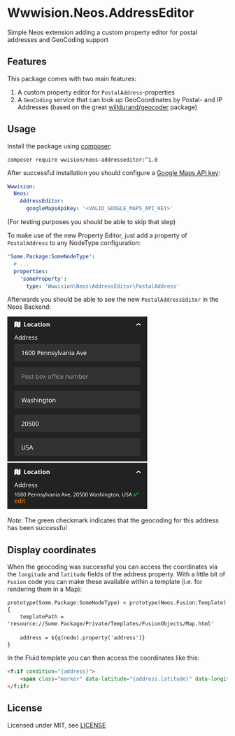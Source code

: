 # Wwwision.Neos.AddressEditor

Simple Neos extension adding a custom property editor for postal addresses and GeoCoding support

## Features

This package comes with two main features:

1. A custom property editor for `PostalAddress`-properties
2. A `GeoCoding` service that can look up GeoCoordinates by Postal- and IP Addresses (based on the great [willdurand/geocoder](https://packagist.org/packages/willdurand/geocoder) package)

## Usage

Install the package using [composer](https://getcomposer.org/):

```
composer require wwision/neos-addresseditor:^1.0
```

After successful installation you should configure a [Google Maps API key](https://developers.google.com/maps/documentation/javascript/get-api-key):

```yaml
Wwwision:
  Neos:
    AddressEditor:
      googleMapsApiKey: '<VALID_GOOGLE_MAPS_API_KEY>'
```

(For testing purposes you should be able to skip that step)

To make use of the new Property Editor, just add a property of `PostalAddress` to any NodeType configuration:

```yaml
'Some.Package:SomeNodeType':
  # ...
  properties:
    'someProperty':
      type: 'Wwwision\Neos\AddressEditor\PostalAddress'
```

Afterwards you should be able to see the new `PostalAddressEditor` in the Neos Backend:

![Screenshot expanded editor](/Screenshot_1.png "Screenshot expanded editor")
![Screenshot collapsed editor](/Screenshot_2.png "Screenshot collapsed editor")

*Note:* The green checkmark indicates that the geocoding for this address has been successful

## Display coordinates

When the geocoding was successful you can access the coordinates via the `longitude` and `latitude` fields of the address property.
With a little bit of `Fusion` code you can make these available within a template (i.e. for rendering them in a Map):

```
prototype(Some.Package:SomeNodeType) < prototype(Neos.Fusion:Template) {
    templatePath = 'resource://Some.Package/Private/Templates/FusionObjects/Map.html'

    address = ${q(node).property('address')}
}
```

In the Fluid template you can then access the coordinates like this:

```html
<f:if condition="{address}">
    <span class="marker" data-latitude="{address.latitude}" data-longitude="{address.longitude}">{address}</span>
</f:if>
```

## License

Licensed under MIT, see [LICENSE](LICENSE)

